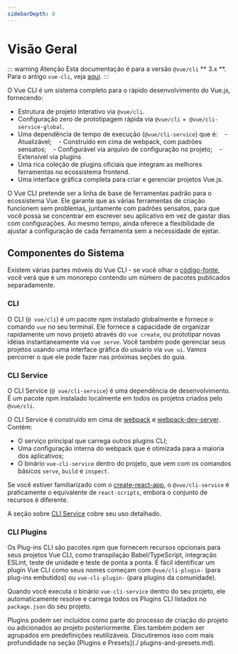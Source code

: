 ```yaml
---
sidebarDepth: 0
---
```


# Visão Geral

<Bit/>

::: warning Atenção
Esta documentação é para a versão `@vue/cli` ** 3.x **. Para o antigo `vue-cli`, veja [aqui](https://github.com/vuejs/vue-cli/tree/v2#vue-cli--).
:::

O Vue CLI é um sistema completo para o rápido desenvolvimento do Vue.js, fornecendo:

- Estrutura de projeto interativo via `@vue/cli`.
- Configuração zero de prototipagem rápida via `@vue/cli` +` @vue/cli-service-global`.
- Uma dependência de tempo de execução (`@vue/cli-service`) que é:
   - Atualizável;
   - Construído em cima de webpack, com padrões sensatos;
   - Configurável via arquivo de configuração no projeto;
   - Extensível via plugins
- Uma rica coleção de plugins oficiais que integram as melhores ferramentas no ecossistema frontend.
- Uma interface gráfica completa para criar e gerenciar projetos Vue.js.

O Vue CLI pretende ser a linha de base de ferramentas padrão para o ecossistema Vue. Ele garante que as várias ferramentas de criação funcionem sem problemas, juntamente com padrões sensatos, para que você possa se concentrar em escrever seu aplicativo em vez de gastar dias com configurações. Ao mesmo tempo, ainda oferece a flexibilidade de ajustar a configuração de cada ferramenta sem a necessidade de ejetar.

## Componentes do Sistema

Existem várias partes móveis do Vue CLI - se você olhar o [código-fonte](https://github.com/vuejs/vue-cli/tree/dev/packages/%40vue), você verá que é um monorepo contendo um número de pacotes publicados separadamente.

### CLI

O CLI (`@ vue/cli`) é um pacote npm instalado globalmente e fornece o comando `vue` no seu terminal. Ele fornece a capacidade de organizar rapidamente um novo projeto através do `vue create`, ou prototipar novas idéias instantaneamente via `vue serve`. Você também pode gerenciar seus projetos usando uma interface gráfica do usuário via `vue ui`. Vamos percorrer o que ele pode fazer nas próximas seções do guia.

### CLI Service

O CLI Service (`@ vue/cli-service`) é uma dependência de desenvolvimento. É um pacote npm instalado localmente em todos os projetos criados pelo `@vue/cli`.

O CLI Service é construído em cima de [webpack](http://webpack.js.org/) e [webpack-dev-server](https://github.com/webpack/webpack-dev-server). Contém:

- O serviço principal que carrega outros plugins CLI;
- Uma configuração interna do webpack que é otimizada para a maioria dos aplicativos;
- O binário `vue-cli-service` dentro do projeto, que vem com os comandos básicos `serve`, `build` e `inspect`.

Se você estiver familiarizado com o [create-react-app](https://github.com/facebookincubator/create-react-app), o `@vue/cli-service` é praticamente o equivalente de `react-scripts`, embora o conjunto de recursos é diferente.

A seção sobre [CLI Service](./cli-service.md) cobre seu uso detalhado.

### CLI Plugins

Os Plug-ins CLI são pacotes npm que fornecem recursos opcionais para seus projetos Vue CLI, como transpilação Babel/TypeScript, integração ESLint, teste de unidade e teste de ponta a ponta. É fácil identificar um plugin Vue CLI como seus nomes começam com `@vue/cli-plugin-` (para plug-ins embutidos) ou `vue-cli-plugin-` (para plugins da comunidade).

Quando você executa o binário `vue-cli-service` dentro do seu projeto, ele automaticamente resolve e carrega todos os Plugins CLI listados no `package.json` do seu projeto.

Plugins podem ser incluídos como parte do processo de criação do projeto ou adicionados ao projeto posteriormente. Eles também podem ser agrupados em predefinições reutilizáveis. Discutiremos isso com mais profundidade na seção [Plugins e Presets](./ plugins-and-presets.md).
